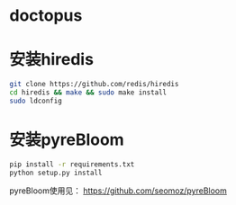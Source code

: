 doctopus
========
安装hiredis
========
```bash
git clone https://github.com/redis/hiredis
cd hiredis && make && sudo make install
sudo ldconfig
```

安装pyreBloom
============
```bash
pip install -r requirements.txt
python setup.py install
```

pyreBloom使用见：
https://github.com/seomoz/pyreBloom
